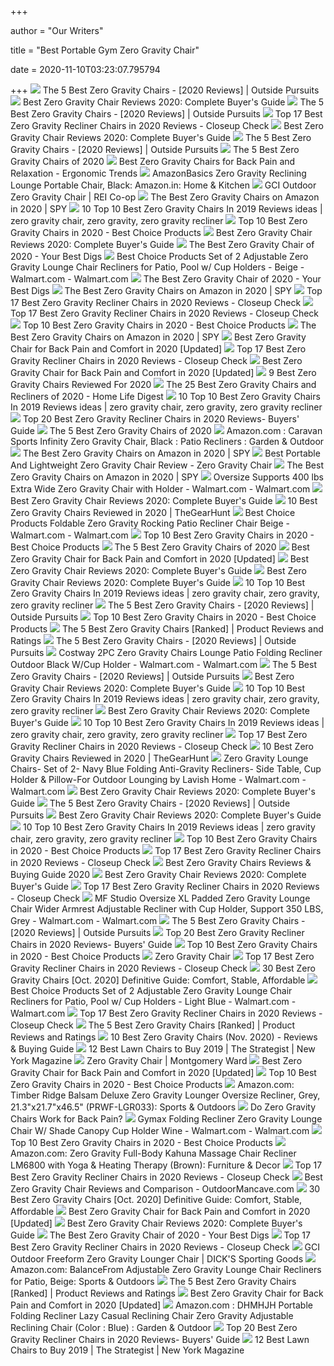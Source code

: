 +++
        
author = "Our Writers"
        
title = "Best Portable Gym Zero Gravity Chair"
        
date = 2020-11-10T03:23:07.795794
        
+++
[ ![](https://www.outsidepursuits.com/wp-content/uploads/2019/05/best-zero-gravity-chair.jpg)](https://www.outsidepursuits.com/wp-content/uploads/2019/05/best-zero-gravity-chair.jpg) The 5 Best Zero Gravity Chairs - [2020 Reviews] | Outside Pursuits
[ ![](https://gardenbeast-9fcd.kxcdn.com/wp-content/uploads/2020/05/zero-gravity-chair.jpg)](https://gardenbeast-9fcd.kxcdn.com/wp-content/uploads/2020/05/zero-gravity-chair.jpg) Best Zero Gravity Chair Reviews 2020: Complete Buyer's Guide
[ ![](https://2or2n61eranl2ilm943t35jn-wpengine.netdna-ssl.com/wp-content/uploads/2020/05/517hNPM8cJL-1.jpg)](https://2or2n61eranl2ilm943t35jn-wpengine.netdna-ssl.com/wp-content/uploads/2020/05/517hNPM8cJL-1.jpg) The 5 Best Zero Gravity Chairs - [2020 Reviews] | Outside Pursuits
[ ![](https://closeupcheck.com/wp-content/uploads/2019/06/B0786C8W32.jpg)](https://closeupcheck.com/wp-content/uploads/2019/06/B0786C8W32.jpg) Top 17 Best Zero Gravity Recliner Chairs in 2020 Reviews - Closeup Check
[ ![](https://m.media-amazon.com/images/I/51p1FaxgDiL.jpg)](https://m.media-amazon.com/images/I/51p1FaxgDiL.jpg) Best Zero Gravity Chair Reviews 2020: Complete Buyer's Guide
[ ![](https://2or2n61eranl2ilm943t35jn-wpengine.netdna-ssl.com/wp-content/uploads/2019/05/Lafuma-LFM3120-7057-Futura-Air-Comfort-Zero-Gravity-Recliner.jpg)](https://2or2n61eranl2ilm943t35jn-wpengine.netdna-ssl.com/wp-content/uploads/2019/05/Lafuma-LFM3120-7057-Futura-Air-Comfort-Zero-Gravity-Recliner.jpg) The 5 Best Zero Gravity Chairs - [2020 Reviews] | Outside Pursuits
[ ![](https://www.thespruce.com/thmb/79rpReANldgewPV67MinDOe61NE=/900x0/filters:no_upscale():max_bytes(150000):strip_icc()/OversizedPaddedRecliningZeroGravityChairwithCushion-5b40a027b1324020a54a7f072d932217.jpg)](https://www.thespruce.com/thmb/79rpReANldgewPV67MinDOe61NE=/900x0/filters:no_upscale():max_bytes(150000):strip_icc()/OversizedPaddedRecliningZeroGravityChairwithCushion-5b40a027b1324020a54a7f072d932217.jpg) The 5 Best Zero Gravity Chairs of 2020
[ ![](http://ergonomictrends.com/wp-content/uploads/2018/07/best-zero-gravity-reclining-chairs.jpg)](http://ergonomictrends.com/wp-content/uploads/2018/07/best-zero-gravity-reclining-chairs.jpg) Best Zero Gravity Chairs for Back Pain and Relaxation - Ergonomic Trends
[ ![](https://images-na.ssl-images-amazon.com/images/I/A1Kl-V-RyHL._SL1500_.jpg)](https://images-na.ssl-images-amazon.com/images/I/A1Kl-V-RyHL._SL1500_.jpg) AmazonBasics Zero Gravity Reclining Lounge Portable Chair, Black:  Amazon.in: Home & Kitchen
[ ![](https://www.rei.com/media/2bc96f34-0a18-45f8-bed1-9179b6f8f6ee?size=784x588)](https://www.rei.com/media/2bc96f34-0a18-45f8-bed1-9179b6f8f6ee?size=784x588) GCI Outdoor Zero Gravity Chair | REI Co-op
[ ![](https://spy.com/wp-content/uploads/2020/03/ever-advanced-zero-gravity-chair.jpg?w=258)](https://spy.com/wp-content/uploads/2020/03/ever-advanced-zero-gravity-chair.jpg?w=258) The Best Zero Gravity Chairs on Amazon in 2020 | SPY
[ ![](https://i.pinimg.com/236x/26/1c/15/261c154b1944fe6bf44b6da8cf7eb8cd.jpg)](https://i.pinimg.com/236x/26/1c/15/261c154b1944fe6bf44b6da8cf7eb8cd.jpg) 10 Top 10 Best Zero Gravity Chairs In 2019 Reviews ideas | zero gravity  chair, zero gravity, zero gravity recliner
[ ![](https://www.putproductreviews.com/wp-content/uploads/2019/07/zero-gravity-chairs-810x500.jpg)](https://www.putproductreviews.com/wp-content/uploads/2019/07/zero-gravity-chairs-810x500.jpg) Top 10 Best Zero Gravity Chairs in 2020 - Best Choice Products
[ ![](https://m.media-amazon.com/images/I/41cYCgTyvKL.jpg)](https://m.media-amazon.com/images/I/41cYCgTyvKL.jpg) Best Zero Gravity Chair Reviews 2020: Complete Buyer's Guide
[ ![](https://www.yourbestdigs.com/wp-content/uploads/2018/05/untitled-3.jpg)](https://www.yourbestdigs.com/wp-content/uploads/2018/05/untitled-3.jpg) The Best Zero Gravity Chair of 2020 - Your Best Digs
[ ![](https://i5.walmartimages.com/asr/3dd44a1f-9e08-4315-bbcd-ea4bd1818336_1.8047fbdbc80f28db6894805846f17eb9.jpeg?odnWidth=612&odnHeight=612&odnBg=ffffff)](https://i5.walmartimages.com/asr/3dd44a1f-9e08-4315-bbcd-ea4bd1818336_1.8047fbdbc80f28db6894805846f17eb9.jpeg?odnWidth=612&odnHeight=612&odnBg=ffffff) Best Choice Products Set of 2 Adjustable Zero Gravity Lounge Chair  Recliners for Patio, Pool w/ Cup Holders - Beige - Walmart.com - Walmart.com
[ ![](https://www.yourbestdigs.com/wp-content/uploads/2018/05/zeroGchair-lineup-1.jpg)](https://www.yourbestdigs.com/wp-content/uploads/2018/05/zeroGchair-lineup-1.jpg) The Best Zero Gravity Chair of 2020 - Your Best Digs
[ ![](https://spy.com/wp-content/uploads/2019/04/best-choice-products-zero-gravity-chair.jpg)](https://spy.com/wp-content/uploads/2019/04/best-choice-products-zero-gravity-chair.jpg) The Best Zero Gravity Chairs on Amazon in 2020 | SPY
[ ![](https://closeupcheck.com/wp-content/uploads/2018/05/B073DQGL9N.jpg)](https://closeupcheck.com/wp-content/uploads/2018/05/B073DQGL9N.jpg) Top 17 Best Zero Gravity Recliner Chairs in 2020 Reviews - Closeup Check
[ ![](https://closeupcheck.com/wp-content/uploads/2019/06/B07GS5XPL1.jpg)](https://closeupcheck.com/wp-content/uploads/2019/06/B07GS5XPL1.jpg) Top 17 Best Zero Gravity Recliner Chairs in 2020 Reviews - Closeup Check
[ ![](https://m.media-amazon.com/images/I/41SpE6GsENL.jpg)](https://m.media-amazon.com/images/I/41SpE6GsENL.jpg) Top 10 Best Zero Gravity Chairs in 2020 - Best Choice Products
[ ![](https://spy.com/wp-content/uploads/2019/04/tiber-ridge-featured-image-zero-gravity-chair-e1556059054487.jpg?w=1024)](https://spy.com/wp-content/uploads/2019/04/tiber-ridge-featured-image-zero-gravity-chair-e1556059054487.jpg?w=1024) The Best Zero Gravity Chairs on Amazon in 2020 | SPY
[ ![](https://www.deskadvisor.org/wp-content/uploads/2019/01/best-zero-gravity-chair-01-four-seasons-1024x768.jpg)](https://www.deskadvisor.org/wp-content/uploads/2019/01/best-zero-gravity-chair-01-four-seasons-1024x768.jpg) Best Zero Gravity Chair for Back Pain and Comfort in 2020 [Updated]
[ ![](https://closeupcheck.com/wp-content/uploads/2018/05/B076J2TCMD.jpg)](https://closeupcheck.com/wp-content/uploads/2018/05/B076J2TCMD.jpg) Top 17 Best Zero Gravity Recliner Chairs in 2020 Reviews - Closeup Check
[ ![](https://www.deskadvisor.org/wp-content/uploads/2019/01/best-zero-gravity-chair-02-caravan-infinity-chairs-1024x1024.jpg)](https://www.deskadvisor.org/wp-content/uploads/2019/01/best-zero-gravity-chair-02-caravan-infinity-chairs-1024x1024.jpg) Best Zero Gravity Chair for Back Pain and Comfort in 2020 [Updated]
[ ![](https://elderlychairguide.com/wp-content/uploads/2017/04/Timber-Ridge-Oversized-XL-Padded-Zero-Gravity-Chair.jpg)](https://elderlychairguide.com/wp-content/uploads/2017/04/Timber-Ridge-Oversized-XL-Padded-Zero-Gravity-Chair.jpg) 9 Best Zero Gravity Chairs Reviewed For 2020
[ ![](https://homelifedigest.com/wp-content/uploads/2019/07/zero-gravity-chair-750x500.jpg)](https://homelifedigest.com/wp-content/uploads/2019/07/zero-gravity-chair-750x500.jpg) The 25 Best Zero Gravity Chairs and Recliners of 2020 - Home Life Digest
[ ![](https://i.pinimg.com/236x/3e/c0/34/3ec03475cd96372c6f9689b9b7054417.jpg)](https://i.pinimg.com/236x/3e/c0/34/3ec03475cd96372c6f9689b9b7054417.jpg) 10 Top 10 Best Zero Gravity Chairs In 2019 Reviews ideas | zero gravity  chair, zero gravity, zero gravity recliner
[ ![](https://bestemsguide.com/wp-content/uploads/2018/06/zero-gravity-chair-5.jpg)](https://bestemsguide.com/wp-content/uploads/2018/06/zero-gravity-chair-5.jpg) Top 20 Best Zero Gravity Recliner Chairs in 2020 Reviews- Buyers' Guide
[ ![](https://www.thespruce.com/thmb/u3rt3REhhB7spkS6CM2PvpDPu7s=/900x0/filters:no_upscale():max_bytes(150000):strip_icc()/ByerRecliningZeroGravityChair-79826d91d20c4fa8b5ea9a650ac3fa15.jpg)](https://www.thespruce.com/thmb/u3rt3REhhB7spkS6CM2PvpDPu7s=/900x0/filters:no_upscale():max_bytes(150000):strip_icc()/ByerRecliningZeroGravityChair-79826d91d20c4fa8b5ea9a650ac3fa15.jpg) The 5 Best Zero Gravity Chairs of 2020
[ ![](https://images-na.ssl-images-amazon.com/images/I/811xMwQnQuL._AC_SY450_.jpg)](https://images-na.ssl-images-amazon.com/images/I/811xMwQnQuL._AC_SY450_.jpg) Amazon.com : Caravan Sports Infinity Zero Gravity Chair, Black : Patio  Recliners : Garden & Outdoor
[ ![](https://spy.com/wp-content/uploads/2020/03/homall-zero-gravity-chairs.jpg?w=300)](https://spy.com/wp-content/uploads/2020/03/homall-zero-gravity-chairs.jpg?w=300) The Best Zero Gravity Chairs on Amazon in 2020 | SPY
[ ![](https://ml2ihr7ww3nk.i.optimole.com/9QOb3aA-gN-_eMJV/w:auto/h:auto/q:90/https://bestzerogravitychairhq.com/wp-content/uploads/2017/12/portable-and-lightweight-zero-gravity-chair-review.jpg)](https://ml2ihr7ww3nk.i.optimole.com/9QOb3aA-gN-_eMJV/w:auto/h:auto/q:90/https://bestzerogravitychairhq.com/wp-content/uploads/2017/12/portable-and-lightweight-zero-gravity-chair-review.jpg) Best Portable And Lightweight Zero Gravity Chair Review - Zero Gravity Chair
[ ![](https://spy.com/wp-content/uploads/2019/04/caravan-zero-gravity-chair.jpg)](https://spy.com/wp-content/uploads/2019/04/caravan-zero-gravity-chair.jpg) The Best Zero Gravity Chairs on Amazon in 2020 | SPY
[ ![](https://i5.walmartimages.com/asr/4dfa9eae-7e31-4fc9-afa4-a67adae2c08c_1.dc37c5d3a80afc7f54c8cde89f6a4ba3.jpeg)](https://i5.walmartimages.com/asr/4dfa9eae-7e31-4fc9-afa4-a67adae2c08c_1.dc37c5d3a80afc7f54c8cde89f6a4ba3.jpeg) Oversize Supports 400 lbs Extra Wide Zero Gravity Chair with Holder -  Walmart.com - Walmart.com
[ ![](https://m.media-amazon.com/images/I/41vTbqJh4PL.jpg)](https://m.media-amazon.com/images/I/41vTbqJh4PL.jpg) Best Zero Gravity Chair Reviews 2020: Complete Buyer's Guide
[ ![](https://media.thegearhunt.com/wp-content/uploads/2018/03/best-zero-gravity-chair-e1521768972704.jpg)](https://media.thegearhunt.com/wp-content/uploads/2018/03/best-zero-gravity-chair-e1521768972704.jpg) 10 Best Zero Gravity Chairs Reviewed in 2020 | TheGearHunt
[ ![](https://i5.walmartimages.com/asr/8e92e006-5e8b-47fa-b840-3e04599e1fd0.62b80d0eb5b579a980b482701b7226d9.jpeg?odnWidth=612&odnHeight=612&odnBg=ffffff)](https://i5.walmartimages.com/asr/8e92e006-5e8b-47fa-b840-3e04599e1fd0.62b80d0eb5b579a980b482701b7226d9.jpeg?odnWidth=612&odnHeight=612&odnBg=ffffff) Best Choice Products Foldable Zero Gravity Rocking Patio Recliner Chair  Beige - Walmart.com - Walmart.com
[ ![](https://m.media-amazon.com/images/I/51IFR6t9duL.jpg)](https://m.media-amazon.com/images/I/51IFR6t9duL.jpg) Top 10 Best Zero Gravity Chairs in 2020 - Best Choice Products
[ ![](https://www.thespruce.com/thmb/zHjTL48Yc4WA_reBMl4woj1tMX4=/900x0/filters:no_upscale():max_bytes(150000):strip_icc()/basalt-lafuma-furniture-beach-chairs-lfm3118-8553-64_1000-ea284c3987854c4582321dc074a566fd.jpg)](https://www.thespruce.com/thmb/zHjTL48Yc4WA_reBMl4woj1tMX4=/900x0/filters:no_upscale():max_bytes(150000):strip_icc()/basalt-lafuma-furniture-beach-chairs-lfm3118-8553-64_1000-ea284c3987854c4582321dc074a566fd.jpg) The 5 Best Zero Gravity Chairs of 2020
[ ![](https://www.deskadvisor.org/wp-content/uploads/2018/08/best_zero_gravity_reclining_massage_chair.jpg)](https://www.deskadvisor.org/wp-content/uploads/2018/08/best_zero_gravity_reclining_massage_chair.jpg) Best Zero Gravity Chair for Back Pain and Comfort in 2020 [Updated]
[ ![](https://m.media-amazon.com/images/I/51PXJwGQKfL.jpg)](https://m.media-amazon.com/images/I/51PXJwGQKfL.jpg) Best Zero Gravity Chair Reviews 2020: Complete Buyer's Guide
[ ![](https://m.media-amazon.com/images/I/51XmL-SzX+L.jpg)](https://m.media-amazon.com/images/I/51XmL-SzX+L.jpg) Best Zero Gravity Chair Reviews 2020: Complete Buyer's Guide
[ ![](https://i.pinimg.com/236x/31/88/a3/3188a36e365417d175315e62d050acf6.jpg)](https://i.pinimg.com/236x/31/88/a3/3188a36e365417d175315e62d050acf6.jpg) 10 Top 10 Best Zero Gravity Chairs In 2019 Reviews ideas | zero gravity  chair, zero gravity, zero gravity recliner
[ ![](https://2or2n61eranl2ilm943t35jn-wpengine.netdna-ssl.com/wp-content/uploads/2019/05/Zero-Gravity-Chair-Adjustablity.jpg)](https://2or2n61eranl2ilm943t35jn-wpengine.netdna-ssl.com/wp-content/uploads/2019/05/Zero-Gravity-Chair-Adjustablity.jpg) The 5 Best Zero Gravity Chairs - [2020 Reviews] | Outside Pursuits
[ ![](https://www.putproductreviews.com/wp-content/uploads/2019/07/4.-Bonnlo-Infinity-Zero-Gravity-Chair-350x350.jpg)](https://www.putproductreviews.com/wp-content/uploads/2019/07/4.-Bonnlo-Infinity-Zero-Gravity-Chair-350x350.jpg) Top 10 Best Zero Gravity Chairs in 2020 - Best Choice Products
[ ![](https://m.media-amazon.com/images/I/41eMc65Ve7L.jpg)](https://m.media-amazon.com/images/I/41eMc65Ve7L.jpg) The 5 Best Zero Gravity Chairs [Ranked] | Product Reviews and Ratings
[ ![](https://2or2n61eranl2ilm943t35jn-wpengine.netdna-ssl.com/wp-content/uploads/2019/05/best-zero-gravity-recliner.jpg)](https://2or2n61eranl2ilm943t35jn-wpengine.netdna-ssl.com/wp-content/uploads/2019/05/best-zero-gravity-recliner.jpg) The 5 Best Zero Gravity Chairs - [2020 Reviews] | Outside Pursuits
[ ![](https://i5.walmartimages.com/asr/efb02c13-571a-4db3-adc0-b3013727a912_1.18f2d304c017b2ff8aeb13e050c9222f.jpeg)](https://i5.walmartimages.com/asr/efb02c13-571a-4db3-adc0-b3013727a912_1.18f2d304c017b2ff8aeb13e050c9222f.jpeg) Costway 2PC Zero Gravity Chairs Lounge Patio Folding Recliner Outdoor Black  W/Cup Holder - Walmart.com - Walmart.com
[ ![](https://2or2n61eranl2ilm943t35jn-wpengine.netdna-ssl.com/wp-content/uploads/2019/05/51VsBn5rOoL.jpg)](https://2or2n61eranl2ilm943t35jn-wpengine.netdna-ssl.com/wp-content/uploads/2019/05/51VsBn5rOoL.jpg) The 5 Best Zero Gravity Chairs - [2020 Reviews] | Outside Pursuits
[ ![](https://m.media-amazon.com/images/I/515CNbrVuSL.jpg)](https://m.media-amazon.com/images/I/515CNbrVuSL.jpg) Best Zero Gravity Chair Reviews 2020: Complete Buyer's Guide
[ ![](https://i.pinimg.com/236x/00/d8/c1/00d8c100af5366d52866b3dc3e47bce5.jpg)](https://i.pinimg.com/236x/00/d8/c1/00d8c100af5366d52866b3dc3e47bce5.jpg) 10 Top 10 Best Zero Gravity Chairs In 2019 Reviews ideas | zero gravity  chair, zero gravity, zero gravity recliner
[ ![](https://m.media-amazon.com/images/I/51Ca-IpLwcL.jpg)](https://m.media-amazon.com/images/I/51Ca-IpLwcL.jpg) Best Zero Gravity Chair Reviews 2020: Complete Buyer's Guide
[ ![](https://i.pinimg.com/236x/2d/13/9d/2d139d0672173b43dad5888df3d6fe98.jpg)](https://i.pinimg.com/236x/2d/13/9d/2d139d0672173b43dad5888df3d6fe98.jpg) 10 Top 10 Best Zero Gravity Chairs In 2019 Reviews ideas | zero gravity  chair, zero gravity, zero gravity recliner
[ ![](https://closeupcheck.com/wp-content/uploads/2018/03/B011VU7CHQ.jpg)](https://closeupcheck.com/wp-content/uploads/2018/03/B011VU7CHQ.jpg) Top 17 Best Zero Gravity Recliner Chairs in 2020 Reviews - Closeup Check
[ ![](https://media.thegearhunt.com/wp-content/uploads/2018/03/best-zero-gravity-chair-604x270.jpg)](https://media.thegearhunt.com/wp-content/uploads/2018/03/best-zero-gravity-chair-604x270.jpg) 10 Best Zero Gravity Chairs Reviewed in 2020 | TheGearHunt
[ ![](https://i5.walmartimages.com/asr/b885235a-b7e3-490f-81a5-9e78d951272a_1.6a2f7623a6f7637a303f29dd05223939.jpeg)](https://i5.walmartimages.com/asr/b885235a-b7e3-490f-81a5-9e78d951272a_1.6a2f7623a6f7637a303f29dd05223939.jpeg) Zero Gravity Lounge Chairs- Set of 2- Navy Blue Folding Anti-Gravity  Recliners- Side Table, Cup Holder & Pillow-For Outdoor Lounging by Lavish  Home - Walmart.com - Walmart.com
[ ![](https://m.media-amazon.com/images/I/61rBHMbAnZL.jpg)](https://m.media-amazon.com/images/I/61rBHMbAnZL.jpg) Best Zero Gravity Chair Reviews 2020: Complete Buyer's Guide
[ ![](https://2or2n61eranl2ilm943t35jn-wpengine.netdna-ssl.com/wp-content/uploads/2019/05/best-zero-gravity-outdoor-chair.jpg)](https://2or2n61eranl2ilm943t35jn-wpengine.netdna-ssl.com/wp-content/uploads/2019/05/best-zero-gravity-outdoor-chair.jpg) The 5 Best Zero Gravity Chairs - [2020 Reviews] | Outside Pursuits
[ ![](https://cdn.bannerbear.com/api/v1/image/K6FNg8CSXdQdvrvfgztmQg3E/WyBApgQPbr2P38v6kq/image.jpg?type=pinterest&url=https%3A%2F%2Fgardenbeast.com%2Fbest-zero-gravity-chair)](https://cdn.bannerbear.com/api/v1/image/K6FNg8CSXdQdvrvfgztmQg3E/WyBApgQPbr2P38v6kq/image.jpg?type=pinterest&url=https%3A%2F%2Fgardenbeast.com%2Fbest-zero-gravity-chair) Best Zero Gravity Chair Reviews 2020: Complete Buyer's Guide
[ ![](https://i.pinimg.com/236x/cc/95/52/cc95528734809c536298c3356479918e.jpg)](https://i.pinimg.com/236x/cc/95/52/cc95528734809c536298c3356479918e.jpg) 10 Top 10 Best Zero Gravity Chairs In 2019 Reviews ideas | zero gravity  chair, zero gravity, zero gravity recliner
[ ![](https://www.putproductreviews.com/wp-content/uploads/2019/07/10.-LUCKYBERRY-Oversize-Zero-Gravity-Chair-350x350.jpg)](https://www.putproductreviews.com/wp-content/uploads/2019/07/10.-LUCKYBERRY-Oversize-Zero-Gravity-Chair-350x350.jpg) Top 10 Best Zero Gravity Chairs in 2020 - Best Choice Products
[ ![](https://closeupcheck.com/wp-content/uploads/2018/05/B01K1WU2A4.jpg)](https://closeupcheck.com/wp-content/uploads/2018/05/B01K1WU2A4.jpg) Top 17 Best Zero Gravity Recliner Chairs in 2020 Reviews - Closeup Check
[ ![](https://bestproductreviewscenter.com/wp-content/uploads/2017/11/best-zero-gravity-chair.png?x73438)](https://bestproductreviewscenter.com/wp-content/uploads/2017/11/best-zero-gravity-chair.png?x73438) Best Zero Gravity Chairs Reviews & Buying Guide 2020 
[ ![](https://m.media-amazon.com/images/I/61V3Fgv+VVL.jpg)](https://m.media-amazon.com/images/I/61V3Fgv+VVL.jpg) Best Zero Gravity Chair Reviews 2020: Complete Buyer's Guide
[ ![](https://closeupcheck.com/wp-content/uploads/2018/03/B01LXUDCBE.jpg)](https://closeupcheck.com/wp-content/uploads/2018/03/B01LXUDCBE.jpg) Top 17 Best Zero Gravity Recliner Chairs in 2020 Reviews - Closeup Check
[ ![](https://i5.walmartimages.com/asr/140d83d3-0e23-4ae2-a889-2a50dcee1ebd.59c99234a0836f561e3bf500179e9b64.jpeg)](https://i5.walmartimages.com/asr/140d83d3-0e23-4ae2-a889-2a50dcee1ebd.59c99234a0836f561e3bf500179e9b64.jpeg) MF Studio Oversize XL Padded Zero Gravity Lounge Chair Wider Armrest  Adjustable Recliner with Cup Holder, Support 350 LBS, Grey - Walmart.com -  Walmart.com
[ ![](https://2or2n61eranl2ilm943t35jn-wpengine.netdna-ssl.com/wp-content/uploads/2019/05/41RccnqjCnL.jpg)](https://2or2n61eranl2ilm943t35jn-wpengine.netdna-ssl.com/wp-content/uploads/2019/05/41RccnqjCnL.jpg) The 5 Best Zero Gravity Chairs - [2020 Reviews] | Outside Pursuits
[ ![](https://bestemsguide.com/wp-content/uploads/2018/06/recliner-chair-11-300x300.jpg)](https://bestemsguide.com/wp-content/uploads/2018/06/recliner-chair-11-300x300.jpg) Top 20 Best Zero Gravity Recliner Chairs in 2020 Reviews- Buyers' Guide
[ ![](https://www.putproductreviews.com/wp-content/uploads/2019/07/7.-PHI-VILLA-Padded-Zero-Gravity-Chair-350x350.jpg)](https://www.putproductreviews.com/wp-content/uploads/2019/07/7.-PHI-VILLA-Padded-Zero-Gravity-Chair-350x350.jpg) Top 10 Best Zero Gravity Chairs in 2020 - Best Choice Products
[ ![](https://www.dunhamssports.com/on/demandware.static/-/Sites-master_catalog_Dunhams/default/dw2e68f9b8/images/0219931980015-200_Zero-Gravity-Chair-Brown.jpg)](https://www.dunhamssports.com/on/demandware.static/-/Sites-master_catalog_Dunhams/default/dw2e68f9b8/images/0219931980015-200_Zero-Gravity-Chair-Brown.jpg) Zero Gravity Chair
[ ![](https://closeupcheck.com/wp-content/uploads/2019/06/B07BMPPLXD.jpg)](https://closeupcheck.com/wp-content/uploads/2019/06/B07BMPPLXD.jpg) Top 17 Best Zero Gravity Recliner Chairs in 2020 Reviews - Closeup Check
[ ![](https://ihomemag.com/wp-content/uploads/2018/06/Best-Zero-Gravity-Chairs.jpg)](https://ihomemag.com/wp-content/uploads/2018/06/Best-Zero-Gravity-Chairs.jpg) 30 Best Zero Gravity Chairs [Oct. 2020] Definitive Guide: Comfort, Stable,  Affordable
[ ![](https://i5.walmartimages.com/asr/a57e5ccb-6c31-43fe-9676-43da58bf08c7_1.fe560be102ad294526704ee24bed3629.jpeg?odnWidth=612&odnHeight=612&odnBg=ffffff)](https://i5.walmartimages.com/asr/a57e5ccb-6c31-43fe-9676-43da58bf08c7_1.fe560be102ad294526704ee24bed3629.jpeg?odnWidth=612&odnHeight=612&odnBg=ffffff) Best Choice Products Set of 2 Adjustable Zero Gravity Lounge Chair  Recliners for Patio, Pool w/ Cup Holders - Light Blue - Walmart.com -  Walmart.com
[ ![](https://closeupcheck.com/wp-content/uploads/2018/05/B079N9TPCR.jpg)](https://closeupcheck.com/wp-content/uploads/2018/05/B079N9TPCR.jpg) Top 17 Best Zero Gravity Recliner Chairs in 2020 Reviews - Closeup Check
[ ![](https://m.media-amazon.com/images/I/51M6ePtoZZL.jpg)](https://m.media-amazon.com/images/I/51M6ePtoZZL.jpg) The 5 Best Zero Gravity Chairs [Ranked] | Product Reviews and Ratings
[ ![](https://wisepick.org/wp-content/uploads/2019/07/Top-10-Zero-Gravity-Chairs-Main1.jpg)](https://wisepick.org/wp-content/uploads/2019/07/Top-10-Zero-Gravity-Chairs-Main1.jpg) 10 Best Zero Gravity Chairs (Nov. 2020) - Reviews & Buying Guide
[ ![](https://pyxis.nymag.com/v1/imgs/83a/2f7/897912186b09de46a19622fbdfe71a646e-timber-ridge-zero-gravity-locking-patio-.rhorizontal.w600.jpg)](https://pyxis.nymag.com/v1/imgs/83a/2f7/897912186b09de46a19622fbdfe71a646e-timber-ridge-zero-gravity-locking-patio-.rhorizontal.w600.jpg) 12 Best Lawn Chairs to Buy 2019 | The Strategist | New York Magazine
[ ![](https://www.wards.com/dw/image/v2/BBVM_PRD/on/demandware.static/-/Sites-colony-master-catalog/default/dwa5a22add/large/sub_28/764232.png?sw=680&sh=680&sm=fit)](https://www.wards.com/dw/image/v2/BBVM_PRD/on/demandware.static/-/Sites-colony-master-catalog/default/dwa5a22add/large/sub_28/764232.png?sw=680&sh=680&sm=fit) Zero Gravity Chair | Montgomery Ward
[ ![](https://www.deskadvisor.org/wp-content/uploads/2019/01/best-zero-gravity-chairs-04-real-relax-massage-chair-1024x1024.jpg)](https://www.deskadvisor.org/wp-content/uploads/2019/01/best-zero-gravity-chairs-04-real-relax-massage-chair-1024x1024.jpg) Best Zero Gravity Chair for Back Pain and Comfort in 2020 [Updated]
[ ![](https://m.media-amazon.com/images/I/51JXS-FuSdL.jpg)](https://m.media-amazon.com/images/I/51JXS-FuSdL.jpg) Top 10 Best Zero Gravity Chairs in 2020 - Best Choice Products
[ ![](https://images-na.ssl-images-amazon.com/images/I/81XD-ro%2BVML._AC_SX425_.jpg)](https://images-na.ssl-images-amazon.com/images/I/81XD-ro%2BVML._AC_SX425_.jpg) Amazon.com: Timber Ridge Balsam Deluxe Zero Gravity Lounger Oversize  Recliner, Grey, 21.3"x21.7"x46.5" (PRWF-LGR033): Sports & Outdoors
[ ![](https://i.ytimg.com/vi/HbhNeeCmmrU/maxresdefault.jpg)](https://i.ytimg.com/vi/HbhNeeCmmrU/maxresdefault.jpg) Do Zero Gravity Chairs Work for Back Pain?
[ ![](https://i5.walmartimages.com/asr/7bb4820d-ea3a-49dc-a768-c330d5091c9d_1.f338e415ffddc9e0da7dd29d8567c0e6.jpeg?odnWidth=612&odnHeight=612&odnBg=ffffff)](https://i5.walmartimages.com/asr/7bb4820d-ea3a-49dc-a768-c330d5091c9d_1.f338e415ffddc9e0da7dd29d8567c0e6.jpeg?odnWidth=612&odnHeight=612&odnBg=ffffff) Gymax Folding Recliner Zero Gravity Lounge Chair W/ Shade Canopy Cup Holder  Wine - Walmart.com - Walmart.com
[ ![](https://www.putproductreviews.com/wp-content/uploads/2019/07/2.-Caravan-Sports-Infinity-Zero-Gravity-Chair-350x350.jpg)](https://www.putproductreviews.com/wp-content/uploads/2019/07/2.-Caravan-Sports-Infinity-Zero-Gravity-Chair-350x350.jpg) Top 10 Best Zero Gravity Chairs in 2020 - Best Choice Products
[ ![](https://images-na.ssl-images-amazon.com/images/I/61b1A7Tdj9L._AC_SX522_.jpg)](https://images-na.ssl-images-amazon.com/images/I/61b1A7Tdj9L._AC_SX522_.jpg) Amazon.com: Zero Gravity Full-Body Kahuna Massage Chair Recliner LM6800  with Yoga & Heating Therapy (Brown): Furniture & Decor
[ ![](https://closeupcheck.com/wp-content/uploads/2018/06/B06W2JPBTD.jpg)](https://closeupcheck.com/wp-content/uploads/2018/06/B06W2JPBTD.jpg) Top 17 Best Zero Gravity Recliner Chairs in 2020 Reviews - Closeup Check
[ ![](https://outdoormancave.com/wp-content/uploads/2017/10/zero-grav-chair-2.jpg)](https://outdoormancave.com/wp-content/uploads/2017/10/zero-grav-chair-2.jpg) Best Zero Gravity Chair Reviews and Comparison - OutdoorMancave.com
[ ![](https://ihomemag.com/wp-content/uploads/2018/06/Zero-Gravity-Chairs.jpg)](https://ihomemag.com/wp-content/uploads/2018/06/Zero-Gravity-Chairs.jpg) 30 Best Zero Gravity Chairs [Oct. 2020] Definitive Guide: Comfort, Stable,  Affordable
[ ![](https://www.deskadvisor.org/wp-content/uploads/2019/01/best-zero-gravity-chairs-06-cozzia-dual-power-recliner-1024x683.jpg)](https://www.deskadvisor.org/wp-content/uploads/2019/01/best-zero-gravity-chairs-06-cozzia-dual-power-recliner-1024x683.jpg) Best Zero Gravity Chair for Back Pain and Comfort in 2020 [Updated]
[ ![](https://m.media-amazon.com/images/I/51ctXauPw3L.jpg)](https://m.media-amazon.com/images/I/51ctXauPw3L.jpg) Best Zero Gravity Chair Reviews 2020: Complete Buyer's Guide
[ ![](https://www.yourbestdigs.com/wp-content/uploads/2018/05/untitled-11.jpg)](https://www.yourbestdigs.com/wp-content/uploads/2018/05/untitled-11.jpg) The Best Zero Gravity Chair of 2020 - Your Best Digs
[ ![](https://closeupcheck.com/wp-content/uploads/2018/03/B00DE2M4GY.jpg)](https://closeupcheck.com/wp-content/uploads/2018/03/B00DE2M4GY.jpg) Top 17 Best Zero Gravity Recliner Chairs in 2020 Reviews - Closeup Check
[ ![](https://dks.scene7.com/is/image/GolfGalaxy/19GCIUZRGRVTYFRFRODR_Antique_Bronze?qlt=70&wid=600&fmt=pjpeg)](https://dks.scene7.com/is/image/GolfGalaxy/19GCIUZRGRVTYFRFRODR_Antique_Bronze?qlt=70&wid=600&fmt=pjpeg) GCI Outdoor Freeform Zero Gravity Lounger Chair | DICK'S Sporting Goods
[ ![](https://images-na.ssl-images-amazon.com/images/I/81IQQRTtcsL._AC_SX425_.jpg)](https://images-na.ssl-images-amazon.com/images/I/81IQQRTtcsL._AC_SX425_.jpg) Amazon.com: BalanceFrom Adjustable Zero Gravity Lounge Chair Recliners for  Patio, Beige: Sports & Outdoors
[ ![](https://www.top5reviewed.com/wp-content/uploads/2018/07/armchair-1-220x220.png)](https://www.top5reviewed.com/wp-content/uploads/2018/07/armchair-1-220x220.png) The 5 Best Zero Gravity Chairs [Ranked] | Product Reviews and Ratings
[ ![](https://www.deskadvisor.org/wp-content/uploads/2019/01/best-zero-gravity-chairs-07-human-touch-zero-gravity-massage-chair-1024x783.jpg)](https://www.deskadvisor.org/wp-content/uploads/2019/01/best-zero-gravity-chairs-07-human-touch-zero-gravity-massage-chair-1024x783.jpg) Best Zero Gravity Chair for Back Pain and Comfort in 2020 [Updated]
[ ![](https://images-na.ssl-images-amazon.com/images/I/51rWFOzS8GL._AC_SL1024_.jpg)](https://images-na.ssl-images-amazon.com/images/I/51rWFOzS8GL._AC_SL1024_.jpg) Amazon.com : DHMHJH Portable Folding Recliner Lazy Casual Reclining Chair  Zero Gravity Adjustable Reclining Chair (Color : Blue) : Garden & Outdoor
[ ![](https://bestemsguide.com/wp-content/uploads/2018/06/zero-gravity-chair-4-300x300.jpg)](https://bestemsguide.com/wp-content/uploads/2018/06/zero-gravity-chair-4-300x300.jpg) Top 20 Best Zero Gravity Recliner Chairs in 2020 Reviews- Buyers' Guide
[ ![](https://pyxis.nymag.com/v1/imgs/cce/110/9d71180aae7b8494a51ccf275788bca7cb-amazonbasics-zero-gravity-chair---beige.2x.rhorizontal.w600.jpg)](https://pyxis.nymag.com/v1/imgs/cce/110/9d71180aae7b8494a51ccf275788bca7cb-amazonbasics-zero-gravity-chair---beige.2x.rhorizontal.w600.jpg) 12 Best Lawn Chairs to Buy 2019 | The Strategist | New York Magazine
